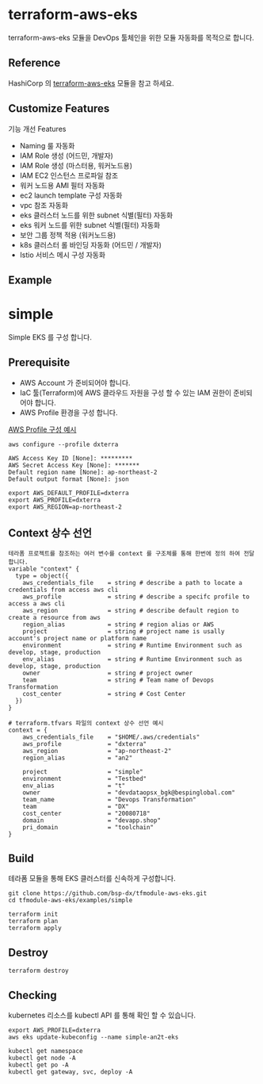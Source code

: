 # terraform-aws-eks

terraform-aws-eks 모듈을 DevOps 툴체인을 위한 모듈 자동화를 목적으로 합니다.

## Reference
HashiCorp 의 [terraform-aws-eks](https://github.com/terraform-aws-modules/terraform-aws-eks) 모듈을 참고 하세요.

## Customize Features
기능 개선 Features
- Naming 룰 자동화
- IAM Role 생성 (어드민, 개발자)
- IAM Role 생성 (마스터용, 워커노드용)
- IAM EC2 인스턴스 프로파일 참조
- 워커 노드용 AMI 필터 자동화
- ec2 launch template 구성 자동화
- vpc 참조 자동화
- eks 클러스터 노드를 위한 subnet 식별(필터) 자동화
- eks 워커 노드를 위한 subnet 식별(필터) 자동화
- 보안 그룹 정책 적용 (워커노드용)
- k8s 클러스터 롤 바인딩 자동화 (어드민 / 개발자)
- Istio 서비스 메시 구성 자동화


## Example

# simple
Simple EKS 를 구성 합니다.


## Prerequisite
- AWS Account 가 준비되어야 합니다.
- IaC 툴(Terraform)에 AWS 클라우드 자원을 구성 할 수 있는 IAM 권한이 준비되어야 합니다.
- AWS Profile 환경을 구성 합니다.

[AWS Profile 구성 예시](https://docs.aws.amazon.com/ko_kr/cli/latest/userguide/cli-configure-files.html)
```
aws configure --profile dxterra

AWS Access Key ID [None]: *********
AWS Secret Access Key [None]: *******
Default region name [None]: ap-northeast-2
Default output format [None]: json

export AWS_DEFAULT_PROFILE=dxterra
export AWS_PROFILE=dxterra
export AWS_REGION=ap-northeast-2
```

## Context 상수 선언

```hcl
테라폼 프로젝트를 참조하는 여러 변수를 context 를 구조체를 통해 한번에 정의 하여 전달 합니다.
variable "context" {
  type = object({
    aws_credentials_file    = string # describe a path to locate a credentials from access aws cli
    aws_profile             = string # describe a specifc profile to access a aws cli
    aws_region              = string # describe default region to create a resource from aws
    region_alias            = string # region alias or AWS
    project                 = string # project name is usally account's project name or platform name
    environment             = string # Runtime Environment such as develop, stage, production
    env_alias               = string # Runtime Environment such as develop, stage, production
    owner                   = string # project owner
    team                    = string # Team name of Devops Transformation
    cost_center             = string # Cost Center
  })
}

# terraform.tfvars 파일의 context 상수 선언 예시
context = {
    aws_credentials_file    = "$HOME/.aws/credentials"
    aws_profile             = "dxterra"
    aws_region              = "ap-northeast-2"
    region_alias            = "an2"
    
    project                 = "simple"
    environment             = "Testbed"
    env_alias               = "t"
    owner                   = "devdataopsx_bgk@bespinglobal.com"
    team_name               = "Devops Transformation"
    team                    = "DX"
    cost_center             = "20080718"
    domain                  = "devapp.shop"
    pri_domain              = "toolchain"
}
```

## Build
테라폼 모듈을 통해 EKS 클러스터를 신속하게 구성합니다.

```shell
git clone https://github.com/bsp-dx/tfmodule-aws-eks.git
cd tfmodule-aws-eks/examples/simple

terraform init
terraform plan
terraform apply
```

## Destroy

```shell
terraform destroy
```

## Checking
kubernetes 리소스를 kubectl API 를 통해 확인 할 수 있습니다.

```shell
export AWS_PROFILE=dxterra
aws eks update-kubeconfig --name simple-an2t-eks

kubectl get namespace
kubectl get node -A
kubectl get po -A
kubectl get gateway, svc, deploy -A
```
 
